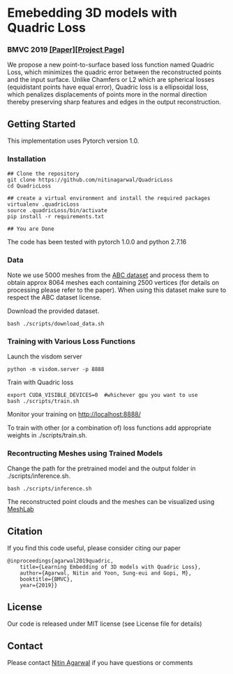 # Emebedding 3D models with Quadric Loss 
### BMVC 2019 [[Paper]](https://arxiv.org/abs/1907.10250)[[Project Page]](https://www.ics.uci.edu/~agarwal/quadLoss/index.html)

We propose a new point-to-surface based loss function named Quadric Loss, which minimizes the quadric error between the reconstructed points and the input surface. Unlike Chamfers or L2 which are spherical losses (equidistant points have equal error), Quadric loss is a ellipsoidal loss, which penalizes displacements of points more in the normal direction thereby preserving sharp features and edges in the output reconstruction.

## Getting Started

This implementation uses Pytorch version 1.0. 

### Installation

```
## Clone the repository
git clone https://github.com/nitinagarwal/QuadricLoss
cd QuadricLoss

## create a virtual environment and install the required packages
virtualenv .quadricLoss
source .quadricLoss/bin/activate
pip install -r requirements.txt

## You are Done
```

The code has been tested with pytorch 1.0.0 and python 2.7.16

### Data

Note we use 5000 meshes from the [ABC dataset](https://deep-geometry.github.io/abc-dataset/) and process them to obtain approx 8064 meshes each containing 2500 vertices (for details on processing please refer to the paper). When using this dataset make sure to respect the ABC dataset license. 

Download the provided dataset. 
```
bash ./scripts/download_data.sh
```

### Training with Various Loss Functions

Launch the visdom server
```
python -m visdom.server -p 8888
```

Train with Quadric loss
```
export CUDA_VISIBLE_DEVICES=0  #whichever gpu you want to use
bash ./scripts/train.sh
```

Monitor your training on [http://localhost:8888/](http://localhost:8888/)

To train with other (or a combination of) loss functions add appropriate weights in ./scripts/train.sh.


### Recontructing Meshes using Trained Models

Change the path for the pretrained model and the output folder in ./scripts/inference.sh.

```
bash ./scripts/inference.sh
```

The reconstructed point clouds and the meshes can be visualized using [MeshLab](http://www.meshlab.net/)


## Citation
If you find this code useful, please consider citing our paper

```
@inproceedings{agarwal2019quadric,
    title={Learning Embedding of 3D models with Quadric Loss},
    author={Agarwal, Nitin and Yoon, Sung-eui and Gopi, M},
    booktitle={BMVC},
    year={2019}}
```

## License
Our code is released under MIT license (see License file for details)

## Contact
Please contact [Nitin Agarwal](https://www.ics.uci.edu/~agarwal/) if you have questions or comments
